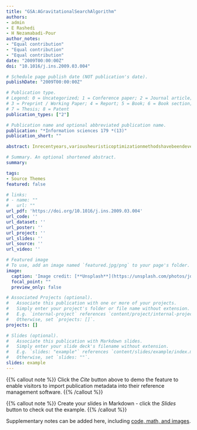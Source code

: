 ```yaml
---
title: "GSA:AGravitationalSearchAlgorithm"
authors:
- admin
- E Rashedi
- H Nezamabadi-Pour
author_notes:
- "Equal contribution"
- "Equal contribution"
- "Equal contribution"
date: "2009T00:00:00Z"
doi: "10.1016/j.ins.2009.03.004"

# Schedule page publish date (NOT publication's date).
publishDate: "2009T00:00:00Z"

# Publication type.
# Legend: 0 = Uncategorized; 1 = Conference paper; 2 = Journal article;
# 3 = Preprint / Working Paper; 4 = Report; 5 = Book; 6 = Book section;
# 7 = Thesis; 8 = Patent
publication_types: ["2"]

# Publication name and optional abbreviated publication name.
publication: "*Information sciences 179 *(13)"
publication_short: ""

abstract: Inrecentyears,variousheuristicoptimizationmethodshavebeendeveloped.Manyofthesemethodsareinspiredbyswarmbehaviorsinnature.Inthispaper,anewoptimizationalgorithmbasedonthelawofgravityandmassinteractionsisintroduced.Intheproposedalgorithm,thesearcheragentsareacollectionofmasseswhichinteractwitheach otherbasedontheNewtoniangravityandthelawsofmotion.Theproposedmethodhas beencomparedwithsomewell-knownheuristicsearchmethods.Theobtainedresultsconfirmthehighperformanceoftheproposedmethodinsolvingvariousnonlinearfunctions.

# Summary. An optional shortened abstract.
summary: 

tags:
- Source Themes
featured: false

# links:
# - name: ""
#   url: ""
url_pdf: 'https://doi.org/10.1016/j.ins.2009.03.004'
url_code: ''
url_dataset: ''
url_poster: ''
url_project: ''
url_slides: ''
url_source: ''
url_video: ''

# Featured image
# To use, add an image named `featured.jpg/png` to your page's folder. 
image:
  caption: 'Image credit: [**Unsplash**](https://unsplash.com/photos/jdD8gXaTZsc)'
  focal_point: ""
  preview_only: false

# Associated Projects (optional).
#   Associate this publication with one or more of your projects.
#   Simply enter your project's folder or file name without extension.
#   E.g. `internal-project` references `content/project/internal-project/index.md`.
#   Otherwise, set `projects: []`.
projects: []

# Slides (optional).
#   Associate this publication with Markdown slides.
#   Simply enter your slide deck's filename without extension.
#   E.g. `slides: "example"` references `content/slides/example/index.md`.
#   Otherwise, set `slides: ""`.
slides: example
---
```


{{% callout note %}}
Click the *Cite* button above to demo the feature to enable visitors to import publication metadata into their reference management software.
{{% /callout %}}

{{% callout note %}}
Create your slides in Markdown - click the *Slides* button to check out the example.
{{% /callout %}}

Supplementary notes can be added here, including [code, math, and images](https://wowchemy.com/docs/writing-markdown-latex/).

